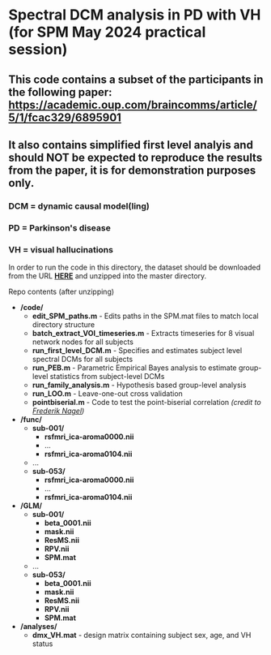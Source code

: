 # Spectral DCM analysis in PD with VH (for SPM May 2024 practical session)
## This code contains a subset of the participants in the following paper: https://academic.oup.com/braincomms/article/5/1/fcac329/6895901
## It also contains simplified first level analyis and should NOT be expected to reproduce the results from the paper, it is for demonstration purposes only.
### DCM = dynamic causal model(ling)
### PD = Parkinson's disease 
### VH = visual hallucinations

In order to run the code in this directory, the dataset should be downloaded from the URL **[HERE](https://zenodo.org/records/11191180)** and unzipped into the master directory.

Repo contents (after unzipping)
  * **/code/**
    * **edit_SPM_paths.m** - Edits paths in the SPM.mat files to match local directory structure
    * **batch_extract_VOI_timeseries.m** - Extracts timeseries for 8 visual network nodes for all subjects
    * **run_first_level_DCM.m** - Specifies and estimates subject level spectral DCMs for all subjects
    * **run_PEB.m** - Parametric Empirical Bayes analysis to estimate group-level statistics from subject-level DCMs
    * **run_family_analysis.m** - Hypothesis based group-level analysis
    * **run_LOO.m** - Leave-one-out cross validation
    * **pointbiserial.m** - Code to test the point-biserial correlation *(credit to [Frederik Nagel](https://www.mathworks.com/matlabcentral/fileexchange/11222-point-biserial-correlation))*
  * **/func/**
    * **sub-001/**
      * **rsfmri_ica-aroma0000.nii**
      * ...
      * **rsfmri_ica-aroma0104.nii**
    * ...
    * **sub-053/**
      * **rsfmri_ica-aroma0000.nii**
      * ...
      * **rsfmri_ica-aroma0104.nii**
  * **/GLM/**
    * **sub-001/**
      * **beta_0001.nii**
      * **mask.nii**
      * **ResMS.nii**
      * **RPV.nii**
      * **SPM.mat**
    * ...
    * **sub-053/**
      * **beta_0001.nii**
      * **mask.nii**
      * **ResMS.nii**
      * **RPV.nii**
      * **SPM.mat**
  * **/analyses/**
    * **dmx_VH.mat** - design matrix containing subject sex, age, and VH status
    
